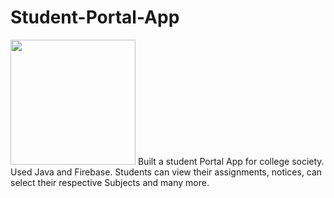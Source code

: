 # Student-Portal-App
<img src ="Screenshot_20210725-220632.jpg" width="200" height="200"/> 
Built a student Portal App for college society.
Used Java and Firebase. 
Students can view their assignments, notices, can select their respective Subjects and many more.
